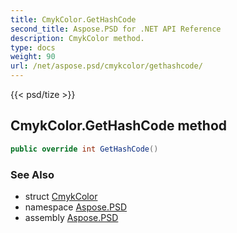 ```yaml
---
title: CmykColor.GetHashCode
second_title: Aspose.PSD for .NET API Reference
description: CmykColor method. 
type: docs
weight: 90
url: /net/aspose.psd/cmykcolor/gethashcode/
---
```

{{< psd/tize >}}
## CmykColor.GetHashCode method

```csharp
public override int GetHashCode()
```

### See Also

* struct [CmykColor](../)
* namespace [Aspose.PSD](../../cmykcolor/)
* assembly [Aspose.PSD](../../../)


